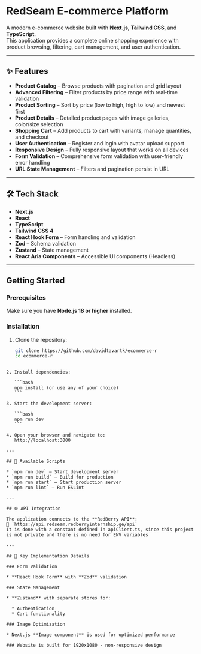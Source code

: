 # RedSeam E-commerce Platform

A modern e-commerce website built with **Next.js**, **Tailwind CSS**, and **TypeScript**.  
This application provides a complete online shopping experience with product browsing, filtering, cart management, and user authentication.

---

## ✨ Features

- **Product Catalog** – Browse products with pagination and grid layout
- **Advanced Filtering** – Filter products by price range with real-time validation
- **Product Sorting** – Sort by price (low to high, high to low) and newest first
- **Product Details** – Detailed product pages with image galleries, color/size selection
- **Shopping Cart** – Add products to cart with variants, manage quantities, and checkout
- **User Authentication** – Register and login with avatar upload support
- **Responsive Design** – Fully responsive layout that works on all devices
- **Form Validation** – Comprehensive form validation with user-friendly error handling
- **URL State Management** – Filters and pagination persist in URL

---

## 🛠 Tech Stack

- **Next.js**
- **React**
- **TypeScript**
- **Tailwind CSS 4**
- **React Hook Form** – Form handling and validation
- **Zod** – Schema validation
- **Zustand** – State management
- **React Aria Components** – Accessible UI components (Headless)

---

## Getting Started

### Prerequisites

Make sure you have **Node.js 18 or higher** installed.

### Installation

1. Clone the repository:
   ```bash
   git clone https://github.com/davidtavartk/ecommerce-r
   cd ecommerce-r
   ```

````

2. Install dependencies:

   ```bash
   npm install (or use any of your choice)
   ```

3. Start the development server:

   ```bash
   npm run dev
   ```

4. Open your browser and navigate to:
   http://localhost:3000

---

## 📜 Available Scripts

* `npm run dev` – Start development server
* `npm run build` – Build for production
* `npm run start` – Start production server
* `npm run lint` – Run ESLint

---

## 🌐 API Integration

The application connects to the **RedBerry API**:
🔗 `https://api.redseam.redberryinternship.ge/api`
It is done with a constant defined in apiClient.ts, since this project is not private and there is no need for ENV variables

---

## 🔑 Key Implementation Details

### Form Validation

* **React Hook Form** with **Zod** validation

### State Management

* **Zustand** with separate stores for:

  * Authentication
  * Cart functionality

### Image Optimization

* Next.js **Image component** is used for optimized performance

### Website is built for 1920x1080 - non-responsive design
````
